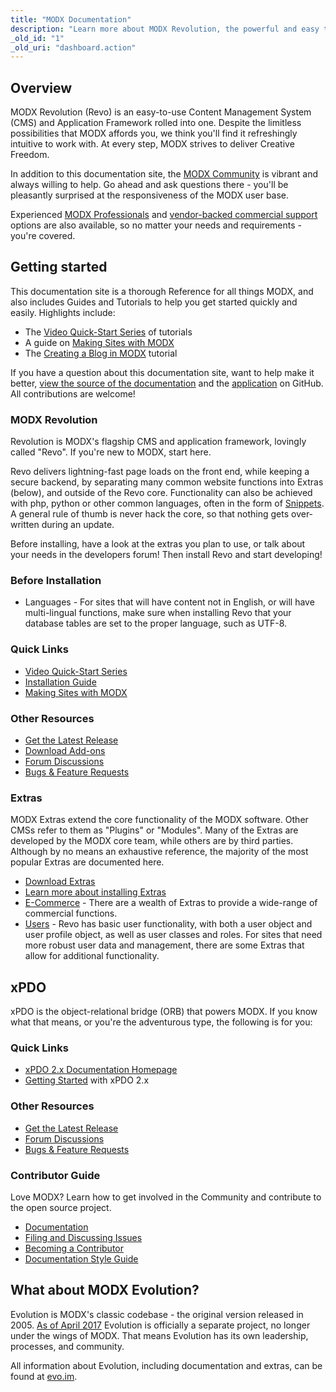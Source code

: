 ```yaml
---
title: "MODX Documentation"
description: "Learn more about MODX Revolution, the powerful and easy to use Content Management System with a 14 year track record."
_old_id: "1"
_old_uri: "dashboard.action"
---
```


## Overview

MODX Revolution (Revo) is an easy-to-use Content Management System (CMS) and Application Framework rolled into one. Despite the limitless possibilities that MODX affords you, we think you'll find it refreshingly intuitive to work with. At every step, MODX strives to deliver Creative Freedom.

In addition to this documentation site, the [MODX Community](https://community.modx.com) is vibrant and always willing to help. Go ahead and ask questions there - you'll be pleasantly surprised at the responsiveness of the MODX user base.

Experienced [MODX Professionals](http://modx.com/professionals) and [vendor-backed commercial support](http://modx.com/support/) options are also available, so no matter your needs and requirements - you're covered.

## Getting started

This documentation site is a thorough Reference for all things MODX, and also includes Guides and Tutorials to help you get started quickly and easily. Highlights include:

- The [Video Quick-Start Series](building-sites/integrating-templates/video-quick-start) of tutorials
- A guide on [Making Sites with MODX](building-sites)
- The [Creating a Blog in MODX](case-studies-and-tutorials/creating-a-blog-in-modx-revolution) tutorial

If you have a question about this documentation site, want to help make it better, [view the source of the documentation](https://github.com/modxorg/Docs) and the [application](https://github.com/modxorg/DocsApp) on GitHub. All contributions are welcome!

### MODX Revolution

Revolution is MODX's flagship CMS and application framework, lovingly called "Revo". If you're new to MODX, start here.

Revo delivers lightning-fast page loads on the front end, while keeping a secure backend, by separating many common website functions into Extras (below), and outside of the Revo core. Functionality can also be achieved with php, python or other common languages, often in the form of [Snippets](https://docs.modx.com/revolution/2.x/developing-in-modx/basic-development/snippets). A general rule of thumb is never hack the core, so that nothing gets over-written during an update.

Before installing, have a look at the extras you plan to use, or talk about your needs in the developers forum! Then install Revo and start developing!

### Before Installation

- Languages - For sites that will have content not in English, or will have multi-lingual functions, make sure when installing Revo that your database tables are set to the proper language, such as UTF-8.

### Quick Links

- [Video Quick-Start Series](building-sites/integrating-templates/video-quick-start)
- [Installation Guide](getting-started/installation)
- [Making Sites with MODX](building-sites)

### Other Resources

- [Get the Latest Release](http://modx.com/download/)
- [Download Add-ons](http://modx.com/extras/)
- [Forum Discussions](http://forums.modx.com/board/?board=264)
- [Bugs & Feature Requests](http://tracker.modx.com/projects/revo)

### Extras

MODX Extras extend the core functionality of the MODX software. Other CMSs refer to them as "Plugins" or "Modules". Many of the Extras are developed by the MODX core team, while others are by third parties. Although by no means an exhaustive reference, the majority of the most popular Extras are documented here. 

- [Download Extras](http://modx.com/extras/?product=revolution)
- [Learn more about installing Extras](building-sites/extras)
- [E-Commerce](https://modx.com/extras/category/e-commerce) - There are a wealth of Extras to provide a wide-range of commercial functions.
- [Users](https://modx.com/extras/browse/?search=users) - Revo has basic user functionality, with both a user object and user profile object, as well as user classes and roles. For sites that need more robust user data and management, there are some Extras that allow for additional functionality.

## xPDO

xPDO is the object-relational bridge (ORB) that powers MODX. If you know what that means, or you're the adventurous type, the following is for you:

### Quick Links

- [xPDO 2.x Documentation Homepage](extending-modx/xpdo)
- [Getting Started](getting-started) with xPDO 2.x

### Other Resources

- [Get the Latest Release](http://xpdo.org/downloads.html)
- [Forum Discussions](http://forums.modx.com/board/46/developing-with-xpdo)
- [Bugs & Feature Requests](http://tracker.modx.com/projects/xpdo)

### Contributor Guide

Love MODX? Learn how to get involved in the Community and contribute to the open source project.

- [Documentation](contribute/)
- [Filing and Discussing Issues](contribute/issues)
- [Becoming a Contributor](contribute/code)
- [Documentation Style Guide](contribute/documentation/style-guide)

## What about MODX Evolution?

Evolution is MODX's classic codebase - the original version released in 2005. [As of April 2017](https://modx.com/blog/evolution-cms-has-a-new-home) Evolution is officially a separate project, no longer under the wings of MODX. That means Evolution has its own leadership, processes, and community.

All information about Evolution, including documentation and extras, can be found at [evo.im](https://evo.im/).
